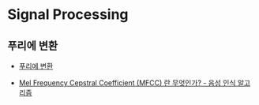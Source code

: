 # Signal Processing

## 푸리에 변환

- [푸리에 변환](fourier_transfom.md)

- [Mel Frequency Cepstral Coefficient (MFCC) 란 무엇인가? - 음성 인식 알고리즘](https://m.blog.naver.com/mylogic/220988857132)

  


